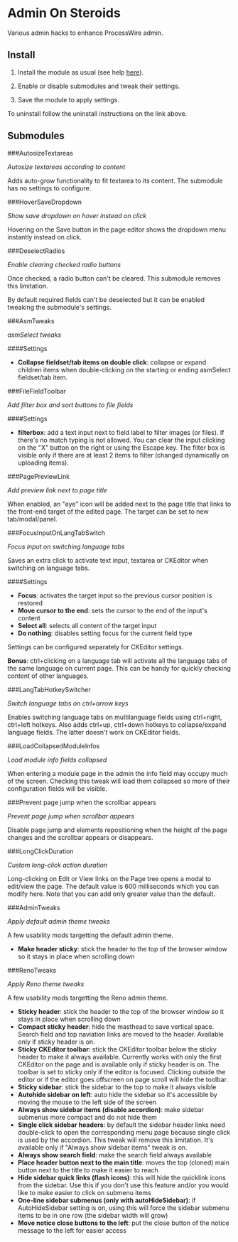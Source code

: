 Admin On Steroids
========================

Various admin hacks to enhance ProcessWire admin.


## Install

1. Install the module as usual (see help [here](http://modules.processwire.com/install-uninstall/)).

1. Enable or disable submodules and tweak their settings.

1. Save the module to apply settings.

To uninstall follow the uninstall instructions on the link above.


## Submodules



###AutosizeTextareas

*Autosize textareas according to content*

Adds auto-grow functionality to fit textarea to its content. The submodule has no settings to configure.



###HoverSaveDropdown

*Show save dropdown on hover instead on click*

Hovering on the Save button in the page editor shows the dropdown menu instantly instead on click.



###DeselectRadios

*Enable clearing checked radio buttons*

Once checked, a radio button can't be cleared. This submodule removes this limitation.

By default required fields can't be deselected but it can be enabled tweaking the submodule's settings.




###AsmTweaks

*asmSelect tweaks*

####Settings

- **Collapse fieldset/tab items on double click**: collapse or expand children items when double-clicking on the starting or ending asmSelect fieldset/tab item.




###FileFieldToolbar

*Add filter box and sort buttons to file fields*

####Settings

- **filterbox**: add a text input next to field label to filter images (or files). If there's no match typing is not allowed. You can clear the input clicking on the "X" button on the right or using the Escape key. The filter box is visible only if there are at least 2 items to filter (changed dynamically on uploading items).



###PagePreviewLink

*Add preview link next to page title*

When enabled, an "eye" icon will be added next to the page title that links to the front-end target of the edited page. The target can be set to new tab/modal/panel.



###FocusInputOnLangTabSwitch

*Focus input on switching language tabs*

Saves an extra click to activate text input, textarea or CKEditor when switching on language tabs.

####Settings

- **Focus**: activates the target input so the previous cursor position is restored
- **Move cursor to the end**: sets the cursor to the end of the input's content
- **Select all**: selects all content of the target input
- **Do nothing**: disables setting focus for the current field type

Settings can be configured separately for CKEditor settings.

**Bonus**: ctrl+clicking on a language tab will activate all the language tabs of the same language on current page. This can be handy for quickly checking content of other languages.



###LangTabHotkeySwitcher

*Switch language tabs on ctrl+arrow keys*

Enables switching language tabs on multilanguage fields using ctrl+right, ctrl+left hotkeys. Also adds ctrl+up, ctrl+down hotkeys to collapse/expand language fields. The latter doesn't work on CKEditor fields.



###LoadCollapsedModuleInfos

*Load module info fields collapsed*

When entering a module page in the admin the info field may occupy much of the screen. Checking this tweak will load them collapsed so more of their configuration fields will be visible.



###Prevent page jump when the scrollbar appears

*Prevent page jump when scrollbar appears*

Disable page jump and elements repositioning when the height of the page changes and the scrollbar appears or disappears.



###LongClickDuration

*Custom long-click action duration*

Long-clicking on Edit or View links on the Page tree opens a modal to edit/view the page. The default value is 600 milliseconds which you can modify here. Note that you can add only greater value than the default.



###AdminTweaks

*Apply default admin theme tweaks*

A few usability mods targetting the default admin theme.

- **Make header sticky**: stick the header to the top of the browser window so it stays in place when scrolling down



###RenoTweaks

*Apply Reno theme tweaks*

A few usability mods targetting the Reno admin theme.

- **Sticky header**: stick the header to the top of the browser window so it stays in place when scrolling down
- **Compact sticky header**: hide the masthead to save vertical space. Search field and top naviation links are moved to the header. Available only if sticky header is on.
- **Sticky CKEditor toolbar**: stick the CKEditor toolbar below the sticky header to make it always available. Currently works with only the first CKEditor on the page and is available only if sticky header is on. The toolbar is set to sticky only if the editor is focused. Clicking outside the editor or if the editor goes offscreen on page scroll will hide the toolbar.
- **Sticky sidebar**: stick the sidebar to the top to make it always visible
- **Autohide sidebar on left**: auto hide the sidebar so it's accessible by moving the mouse to the left side of the screen
- **Always show sidebar items (disable accordion)**: make sidebar submenus more compact and do not hide them
- **Single click sidebar headers**: by default the sidebar header links need double-click to open the corresponding menu page because single click is used by the accordion. This tweak will remove this limitation. It's available only if "Always show sidebar items" tweak is on.
- **Always show search field**: make the search field always available
- **Place header button next to the main title**: moves the top (cloned) main button next to the title to make it easier to reach
- **Hide sidebar quick links (flash icons)**: this will hide the quicklink icons from the sidebar. Use this if you don't use this feature and/or you would like to make easier to click on submenu items
- **One-line sidebar submenus (only with autoHideSidebar)**: if AutoHideSidebar setting is on, using this will force the sidebar submenu items to be in one row (the sidebar width will grow)
- **Move notice close buttons to the left**: put the close button of the notice message to the left for easier access